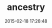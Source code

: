 ---
layout: post
title:  "ancestry"
repo:   "stefankroes/ancestry"
date:   2015-02-18 17:26:48
gemurl: http://github.com/stefankroes/ancestry
---